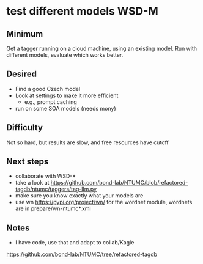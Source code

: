 #  test different models **WSD-M**

## Minimum

Get a tagger running on a cloud machine, using an existing model.  Run with different models, evaluate which works better.

## Desired

* Find a good Czech model
* Look at settings to make it more efficient
  *  e.g., prompt caching
* run on some SOA models (needs mony)


## Difficulty

Not so hard, but results are slow, and free resources have cutoff

## Next steps

* collaborate with WSD-*
* take a look at https://github.com/bond-lab/NTUMC/blob/refactored-tagdb/ntumc/taggers/tag-llm.py
* make sure you know exactly what your models are
* use wn <https://pypi.org/project/wn/> for the wordnet module, wordnets are in prepare/wn-ntumc*.xml



## Notes 

* I have code, use that and adapt to collab/Kagle

https://github.com/bond-lab/NTUMC/tree/refactored-tagdb
